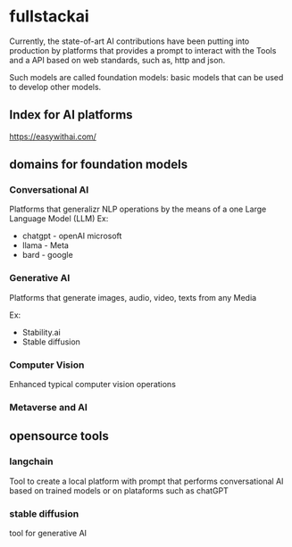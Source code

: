 # fullstackai

Currently, the state-of-art AI contributions have been putting into production by platforms that provides a prompt to interact with the Tools and a API based on web standards, such as, http and json.

Such models are called foundation models: basic models that can be used to develop other models.

## Index for AI platforms
https://easywithai.com/

## domains for foundation models

### Conversational AI

Platforms that generalizr NLP operations by the means of a one Large Language Model (LLM)
Ex:

* chatgpt - openAI microsoft
* llama - Meta
* bard - google

### Generative AI

Platforms that generate images, audio, video, texts from any Media

Ex:
* Stability.ai
* Stable diffusion

### Computer Vision

Enhanced typical computer vision operations

### Metaverse and AI


## opensource tools

### langchain

Tool to create a local platform with prompt that performs conversational AI based on trained models or on plataforms such as chatGPT

### stable diffusion

tool for generative AI
